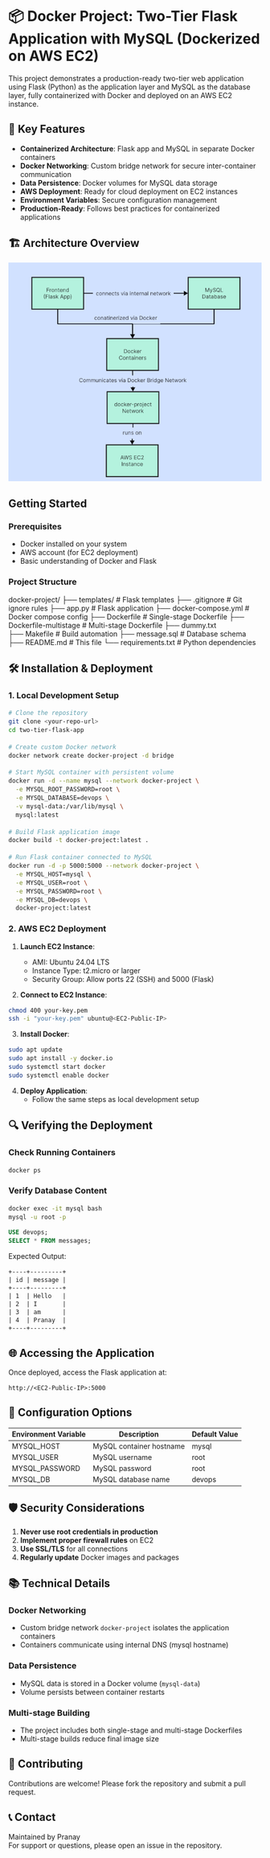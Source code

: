 # 📦 Docker Project: Two-Tier Flask Application with MySQL (Dockerized on AWS EC2)

This project demonstrates a production-ready two-tier web application using Flask (Python) as the application layer and MySQL as the database layer, fully containerized with Docker and deployed on an AWS EC2 instance.

## 🌟 Key Features

- **Containerized Architecture**: Flask app and MySQL in separate Docker containers
- **Docker Networking**: Custom bridge network for secure inter-container communication
- **Data Persistence**: Docker volumes for MySQL data storage
- **AWS Deployment**: Ready for cloud deployment on EC2 instances
- **Environment Variables**: Secure configuration management
- **Production-Ready**: Follows best practices for containerized applications

## 🏗️ Architecture Overview
![Architecture Diagram](Architecture.png)

##   Getting Started

### Prerequisites

- Docker installed on your system
- AWS account (for EC2 deployment)
- Basic understanding of Docker and Flask

### Project Structure

docker-project/
├── templates/             # Flask templates
├── .gitignore             # Git ignore rules
├── app.py                 # Flask application
├── docker-compose.yml     # Docker compose config
├── Dockerfile             # Single-stage Dockerfile
├── Dockerfile-multistage  # Multi-stage Dockerfile
├── dummy.txt              
├── Makefile               # Build automation
├── message.sql            # Database schema
├── README.md              # This file
└── requirements.txt       # Python dependencies

## 🛠️ Installation & Deployment

### 1. Local Development Setup

```bash
# Clone the repository
git clone <your-repo-url>
cd two-tier-flask-app

# Create custom Docker network
docker network create docker-project -d bridge

# Start MySQL container with persistent volume
docker run -d --name mysql --network docker-project \
  -e MYSQL_ROOT_PASSWORD=root \
  -e MYSQL_DATABASE=devops \
  -v mysql-data:/var/lib/mysql \
  mysql:latest

# Build Flask application image
docker build -t docker-project:latest .

# Run Flask container connected to MySQL
docker run -d -p 5000:5000 --network docker-project \
  -e MYSQL_HOST=mysql \
  -e MYSQL_USER=root \
  -e MYSQL_PASSWORD=root \
  -e MYSQL_DB=devops \
  docker-project:latest
```

### 2. AWS EC2 Deployment

1. **Launch EC2 Instance**:
   - AMI: Ubuntu 24.04 LTS
   - Instance Type: t2.micro or larger
   - Security Group: Allow ports 22 (SSH) and 5000 (Flask)

2. **Connect to EC2 Instance**:
```bash
chmod 400 your-key.pem
ssh -i "your-key.pem" ubuntu@<EC2-Public-IP>
```

3. **Install Docker**:
```bash
sudo apt update
sudo apt install -y docker.io
sudo systemctl start docker
sudo systemctl enable docker
```

4. **Deploy Application**:
   - Follow the same steps as local development setup

## 🔍 Verifying the Deployment

### Check Running Containers
```bash
docker ps
```

### Verify Database Content
```bash
docker exec -it mysql bash
mysql -u root -p
```
```sql
USE devops;
SELECT * FROM messages;
```

Expected Output:
```
+----+---------+
| id | message |
+----+---------+
| 1  | Hello   |
| 2  | I       |
| 3  | am      |
| 4  | Pranay  |
+----+---------+
```

## 🌐 Accessing the Application

Once deployed, access the Flask application at:
```
http://<EC2-Public-IP>:5000
```

## 🔧 Configuration Options

| Environment Variable | Description                          | Default Value |
|-----------------------|--------------------------------------|---------------|
| MYSQL_HOST            | MySQL container hostname             | mysql         |
| MYSQL_USER            | MySQL username                       | root          |
| MYSQL_PASSWORD        | MySQL password                       | root          |
| MYSQL_DB              | MySQL database name                  | devops        |

## 🛡️ Security Considerations

1. **Never use root credentials in production**
2. **Implement proper firewall rules** on EC2
3. **Use SSL/TLS** for all connections
4. **Regularly update** Docker images and packages

## 📚 Technical Details

### Docker Networking
- Custom bridge network `docker-project` isolates the application containers
- Containers communicate using internal DNS (mysql hostname)

### Data Persistence
- MySQL data is stored in a Docker volume (`mysql-data`)
- Volume persists between container restarts

### Multi-stage Building
- The project includes both single-stage and multi-stage Dockerfiles
- Multi-stage builds reduce final image size

## 🤝 Contributing

Contributions are welcome! Please fork the repository and submit a pull request.

## 📞 Contact

Maintained by Pranay  
For support or questions, please open an issue in the repository.
